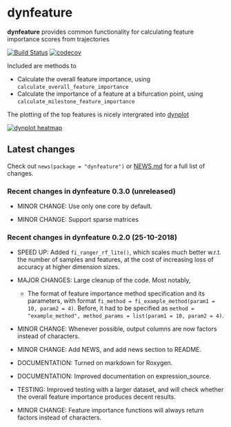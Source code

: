 
<!-- README.md is generated from README.Rmd. Please edit that file -->

# dynfeature

**dynfeature** provides common functionality for calculating feature
importance scores from trajectories

[![Build
Status](https://travis-ci.org/dynverse/dynfeature.svg)](https://travis-ci.org/dynverse/dynfeature)
[![codecov](https://codecov.io/gh/dynverse/dynfeature/branch/master/graph/badge.svg)](https://codecov.io/gh/dynverse/dynfeature)

Included are methods to

  - Calculate the overall feature importance, using
    `calculate_overall_feature_importance`
  - Calculate the importance of a feature at a bifurcation point, using
    `calculate_milestone_feature_importance`

The plotting of the top features is nicely intergrated into
[dynplot](https://github.com/dynverse/dynplot)

[![dynplot
heatmap](https://raw.githubusercontent.com/dynverse/dynplot/devel/.readme_files/heatmap-1.png)](https://github.com/dynverse/dynplot)

## Latest changes

Check out `news(package = "dynfeature")` or [NEWS.md](inst/NEWS.md) for
a full list of
changes.

<!-- This section gets automatically generated from inst/NEWS.md, and also generates inst/NEWS -->

### Recent changes in dynfeature 0.3.0 (unreleased)

  - MINOR CHANGE: Use only one core by default.

  - MINOR CHANGE: Support sparse matrices

### Recent changes in dynfeature 0.2.0 (25-10-2018)

  - SPEED UP: Added `fi_ranger_rf_lite()`, which scales much better
    w.r.t. the number of samples and features, at the cost of increasing
    loss of accuracy at higher dimension sizes.

  - MAJOR CHANGES: Large cleanup of the code. Most notably,
    
      - The format of feature importance method specification and its
        parameters, with format `fi_method = fi_example_method(param1
        = 10, param2 = 4)`. Before, it had to be specified as `method =
        "example_method", method_params = list(param1 = 10, param2
        = 4)`.

  - MINOR CHANGE: Whenever possible, output columns are now factors
    instead of characters.

  - MINOR CHANGE: Add NEWS, and add news section to README.

  - DOCUMENTATION: Turned on markdown for Roxygen.

  - DOCUMENTATION: Improved documentation on expression\_source.

  - TESTING: Improved testing with a larger dataset, and will check
    whether the overall feature importance produces decent results.

  - MINOR CHANGE: Feature importance functions will always return
    factors instead of characters.

